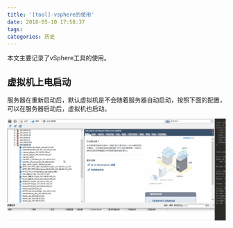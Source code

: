 ```yaml
---
title: '[tool]-vsphere的使用'
date: 2018-05-10 17:58:37
tags:
categories: 历史
---
```


本文主要记录了vSphere工具的使用。

<!--more-->

## 虚拟机上电启动

服务器在重新启动后，默认虚拟机是不会随着服务器自动启动，按照下面的配置，可以在服务器启动后，虚拟机也启动。

![startup](tool-vsphere/virtual-startup.gif)
